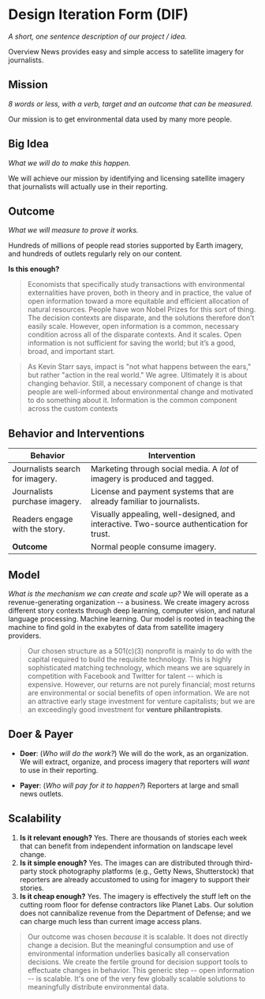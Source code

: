 # Design Iteration Form (DIF)
*A short, one sentence description of our project / idea.*

Overview News provides easy and simple access to satellite imagery for journalists.

## Mission
*8 words or less, with a verb, target and an outcome that can be measured.*

Our mission is to get environmental data used by many more people.

## Big Idea
*What we will do to make this happen.*

We will achieve our mission by identifying and licensing satellite imagery that journalists will actually use in their reporting.

## Outcome
*What we will measure to prove it works.*

Hundreds of millions of people read stories supported by Earth imagery, and hundreds of outlets regularly rely on our content.

**Is this enough?**

> Economists that specifically study transactions with environmental externalities have proven, both in theory and in practice, the value of open information toward a more equitable and efficient allocation of natural resources.  People have won Nobel Prizes for this sort of thing.  The decision contexts are disparate, and the solutions therefore don’t easily scale.  However, open information is a common, necessary condition across all of the disparate contexts.  And it scales.  Open information is not sufficient for saving the world; but it’s a good, broad, and important start. 

> As Kevin Starr says, impact is "not what happens between the ears," but rather "action in the real world."  We agree. Ultimately it is about changing behavior.  Still, a necessary component of change is that people are well-informed about environmental change and motivated to do something about it.  Information is the common component across the custom contexts 

## Behavior and Interventions

|  **Behavior** | **Intervention**  |
|---|---|
| Journalists search for imagery. | Marketing through social media. A *lot* of imagery is produced and tagged.  |
| Journalists purchase imagery. |  License and payment systems that are already familiar to journalists. |
| Readers engage with the story. | Visually appealing, well-designed, and interactive.  Two-source authentication for trust. |
| **Outcome** | Normal people consume imagery.  |

## Model
*What is the mechanism we can create and scale up?*
We will operate as a revenue-generating organization -- a business.  We create imagery across different story contexts through deep learning, computer vision, and natural language processing.  Machine learning.  Our model is rooted in teaching the machine to find gold in the exabytes of data from satellite imagery providers.

> Our chosen structure as a 501(c)(3) nonprofit is mainly to do with the capital required to build the requisite technology.  This is highly sophisticated matching technology, which means we are squarely in competition with Facebook and Twitter for talent -- which is expensive.  However, our returns are not purely financial; most returns are environmental or social benefits of open information.  We are not an attractive early stage investment for venture capitalists; but we are an exceedingly good investment for **venture philantropists**.

## Doer & Payer

- **Doer**:  (*Who will do the work?*) We will do the work, as an organization.  We will extract, organize, and process imagery that reporters will *want* to use in their reporting.

- **Payer**: (*Who will pay for it to happen?*) Reporters at large and small news outlets. 

## Scalability
1. **Is it relevant enough?**  Yes.  There are thousands of stories each week that can benefit from independent information on landscape level change.
2. **Is it simple enough?** Yes.  The images can are distributed through third-party stock photography platforms (e.g., Getty News, Shutterstock) that reporters are already accustomed to using for imagery to support their stories.
3. **Is it cheap enough?** Yes.  The imagery is effectively the stuff left on the cutting room floor for defense contractors like Planet Labs.  Our solution does not cannibalize revenue from the Department of Defense; and we can charge much less than current image access plans.

> Our outcome was chosen *because* it is scalable.  It does not directly change a decision.  But the meaningful consumption and use of environmental information underlies basically all conservation decisions.  We create the fertile ground for decision support tools to effectuate changes in behavior.  This generic step -- open information -- is scalable.  It's one of the very few globally scalable solutions to meaningfully distribute environmental data.
